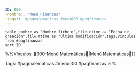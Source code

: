 ```yaml
---
ID: 000
-nombre:: "Menú Finanzas"
-tags::  #pagmatematicas #menú000 #pagfinanzas
---
```




```dataview
table nombre as "Nombre fichero",file.ctime as "Fecha de creación",file.mtime as "Última modificación",tags,Vínculos
from #pagfinanzas 
sort ID

```

%%Vínculos:
[[000-Menú Matemáticas📃|Menú Matemáticas📃]]

Tags:
#pagmatematicas #menú000 #pagfinanzas
%% 
